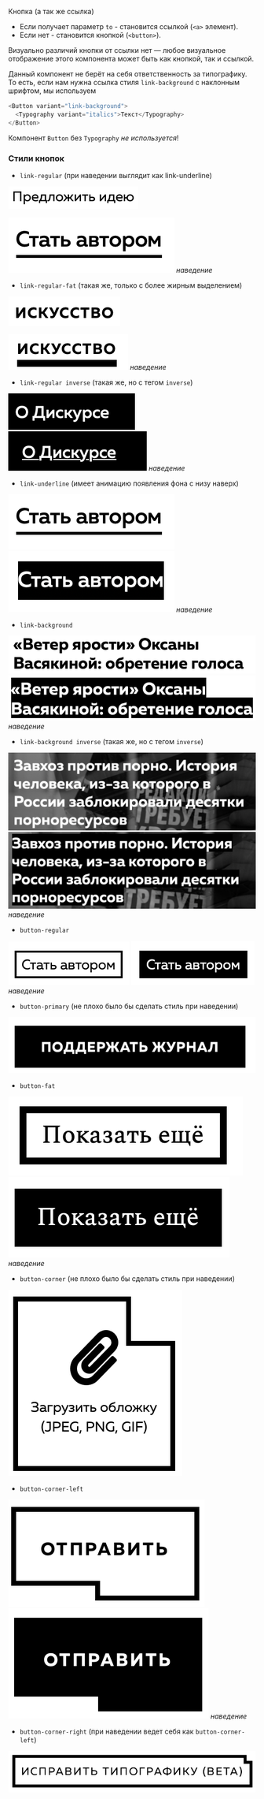 Кнопка (а так же ссылка)

- Если получает параметр `to` - становится ссылкой (`<a>` элемент).
- Если нет - становится кнопкой (`<button>`).

Визуально различий кнопки от ссылки нет — любое визуальное отображение этого компонента может быть как кнопкой, так и ссылкой.

Данный компонент не берёт на себя ответственность за типографику. То есть, если нам нужна ссылка стиля `link-background` с наклонным шрифтом, мы используем

```typescript
<Button variant="link-background">
  <Typography variant="italics">Текст</Typography>
</Button>
```

Компонент `Button` без `Typography` _не используется_!

### Стили кнопок

- `link-regular` (при наведении выглядит как link-underline)

![link-regular](./examples/link-regular.png)

![link-regular-hover](./examples/link-underline.png)
_наведение_

- `link-regular-fat` (такая же, только с более жирным выделением)

![link-regular-fat](./examples/link-regular-fat.png)

![link-regular-fat-hover](./examples/link-regular-fat-hover.png)
_наведение_

- `link-regular inverse` (такая же, но с тегом `inverse`)

![link-regular-inverse](./examples/link-regular-inverse.png)
![link-regular-inverse-hover](./examples/link-regular-inverse-hover.png)
_наведение_

- `link-underline` (имеет анимацию появления фона с низу наверх)

![link-underline](./examples/link-underline.png)
![link-underline-hover](./examples/link-underline-hover.png)
_наведение_

- `link-background`

![link-background](./examples/link-background.png)
![link-background-hover](./examples/link-background-hover.png)
_наведение_

- `link-background inverse` (такая же, но с тегом `inverse`)

![link-background-inverse](./examples/link-background-inverse.png)
![link-background-inverse-hover](./examples/link-background-inverse-hover.png)
_наведение_

- `button-regular`

![button-regular](./examples/button-regular.png)
![button-regular-hover](./examples/button-regular-hover.png)
_наведение_

- `button-primary` (не плохо было бы сделать стиль при наведении)

![button-primary](./examples/button-primary.png)

- `button-fat`

![button-fat](./examples/button-fat.png)
![button-fat-hover](./examples/button-fat-hover.png)
_наведение_

- `button-corner` (не плохо было бы сделать стиль при наведении)

![button-corner](./examples/button-corner.png)

- `button-corner-left`

![button-corner-left](./examples/button-corner-left.png)
![button-corner-left](./examples/button-corner-left-hover.png)
_наведение_

- `button-corner-right` (при наведении ведет себя как `button-corner-left`)

![button-corner-right](./examples/button-corner-right.png)
